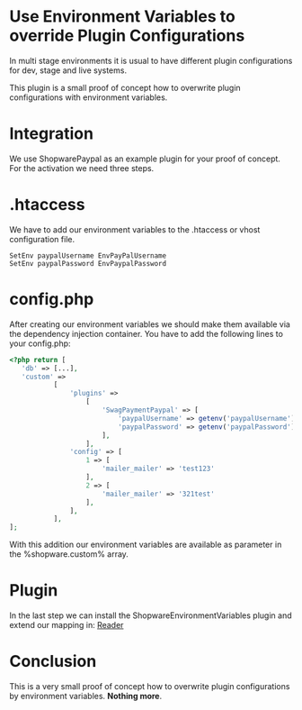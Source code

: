 # Use Environment Variables to override Plugin Configurations

In multi stage environments it is usual to have different plugin configurations for dev, stage and live systems. 

This plugin is a small proof of concept how to overwrite plugin configurations with environment variables. 

# Integration
We use ShopwarePaypal as an example plugin for your proof of concept. For the activation we need three steps. 

# .htaccess 

We have to add our environment variables to the .htaccess or vhost configuration file. 

```apacheconfig
SetEnv paypalUsername EnvPayPalUsername
SetEnv paypalPassword EnvPaypalPassword
```

# config.php
After creating our environment variables we should make them available via the dependency injection container. 
You have to add the following lines to your config.php:

```php
<?php return [
   'db' => [...],
   'custom' =>
           [
               'plugins' =>
                   [
                       'SwagPaymentPaypal' => [
                           'paypalUsername' => getenv('paypalUsername'),
                           'paypalPassword' => getenv('paypalPassword'),
                       ],
                   ],
               'config' => [
                   1 => [
                       'mailer_mailer' => 'test123'
                   ],
                   2 => [
                       'mailer_mailer' => '321test'
                   ],
               ],
           ],
];
```

With this addition our environment variables are available as parameter in the %shopware.custom% array. 

# Plugin
In the last step we can install the ShopwareEnvironmentVariables plugin and extend our mapping in: [Reader](https://github.com/teiling88/shopware-environment-variables/blob/master/Reader.php#L35)

# Conclusion

This is a very small proof of concept how to overwrite plugin configurations by environment variables. **Nothing more**. 

